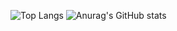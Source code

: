 
 
![Top Langs](https://github-readme-stats.vercel.app/api/top-langs/?username=Gsuy&layout=compact&langs_count=20&custom_title=Used-Languages)
![Anurag's GitHub stats](https://github-readme-stats.vercel.app/api?username=Gsuy&show_icons=true&theme=dracula)
